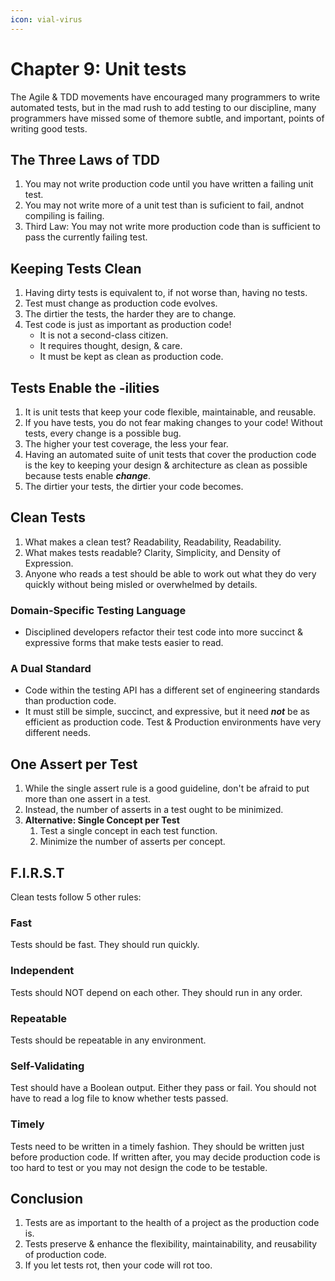 ```yaml
---
icon: vial-virus
---
```


# Chapter 9: Unit tests

The Agile & TDD movements have encouraged many programmers to write automated tests, but in the mad rush to add testing to our discipline, many programmers have missed some of themore subtle, and important, points of writing good tests.

## The Three Laws of TDD

1. You may not write production code until you have written a failing unit test.
2. You may not write more of a unit test than is suficient to fail, andnot compiling is failing.
3. Third Law: You may not write more production code than is sufficient to pass the currently failing test.

## Keeping Tests Clean

1. Having dirty tests is equivalent to, if not worse than, having no tests.
2. Test must change as production code evolves.
3. The dirtier the tests, the harder they are to change.
4. Test code is just as important as production code!
   * It is not a second-class citizen.
   * It requires thought, design, & care.
   * It must be kept as clean as production code.

## Tests Enable the -ilities

1. It is unit tests that keep your code flexible, maintainable, and reusable.
2. If you have tests, you do not fear making changes to your code! Without tests, every change is a possible bug.
3. The higher your test coverage, the less your fear.
4. Having an automated suite of unit tests that cover the production code is the key to keeping your design & architecture as clean as possible because tests enable _**change**_.
5. The dirtier your tests, the dirtier your code becomes.

## Clean Tests

1. What makes a clean test? Readability, Readability, Readability.
2. What makes tests readable? Clarity, Simplicity, and Density of Expression.
3. Anyone who reads a test should be able to work out what they do very quickly without being misled or overwhelmed by details.

### Domain-Specific Testing Language

* Disciplined developers refactor their test code into more succinct & expressive forms that make tests easier to read.

### A Dual Standard

* Code within the testing API has a different set of engineering standards than production code.
* It must still be simple, succinct, and expressive, but it need _**not**_ be as efficient as production code. Test & Production environments have very different needs.

## One Assert per Test

1. While the single assert rule is a good guideline, don't be afraid to put more than one assert in a test.
2. Instead, the number of asserts in a test ought to be minimized.
3. **Alternative: Single Concept per Test**
   1. Test a single concept in each test function.
   2. Minimize the number of asserts per concept.

## F.I.R.S.T

Clean tests follow 5 other rules:

### Fast

Tests should be fast. They should run quickly.

### Independent

Tests should NOT depend on each other. They should run in any order.

### Repeatable

Tests should be repeatable in any environment.

### Self-Validating

Test should have a Boolean output. Either they pass or fail. You should not have to read a log file to know whether tests passed.

### Timely

Tests need to be written in a timely fashion. They should be written just before production code. If written after, you may decide production code is too hard to test or you may not design the code to be testable.

## Conclusion

1. Tests are as important to the health of a project as the production code is.
2. Tests preserve & enhance the flexibility, maintainability, and reusability of production code.
3. If you let tests rot, then your code will rot too.
